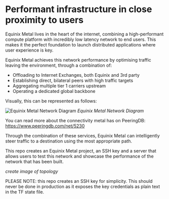 # Performant infrastructure in close proximity to users

Equinix Metal lives in the heart of the internet, combining a high-performant compute platform with incredibly low latency network to end users.  This makes it the perfect foundation to launch distributed applications where user experience is key.

Equinix Metal achieves this network performance by optimising traffic leaving the environment, through a combination of:
- Offloading to Internet Exchanges, both Equinix and 3rd party
- Establishing direct, bilateral peers with high traffic targets
- Aggregating multiple tier 1 carriers upstream
- Operating a dedicated global backbone

Visually, this can be represented as follows:

![Equinix Metal Network Diagram](https://deploy.equinix.com/developers/docs/metal/images/layer3-networking/metal-network-diagram.png)
*Equinix Metal Network Diagram*

You can read more about the connectivity metal has on PeeringDB: https://www.peeringdb.com/net/5230

Through the combination of these services, Equinix Metal can intelligently steer traffic to a destination using the most appropriate path.

This repo creates an Equinix Metal project, an SSH key and a server that allows users to test this network and showcase the performance of the network that has been built.

*create image of topology*

PLEASE NOTE: this repo creates an SSH key for simplicity.  This should never be done in production as it exposes the key credentials as plain text in the TF state file.  

